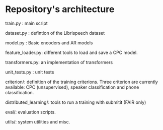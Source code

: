 # Repository's architecture

train.py : main script

dataset.py : defintion of the Librispeech dataset

model.py : Basic encoders and AR models

feature_loader.py: different tools to load and save a CPC model.

transformers.py: an implementation of transformers

unit_tests.py : unit tests

criterion/: definition of the training criterions. Three criterion are currently available: CPC (unsupervised), speaker classification and phone classification.

distributed_learning/: tools to run a training with submitit (FAIR only)

eval/: evaluation scripts.

utils/: system utilities and misc.
